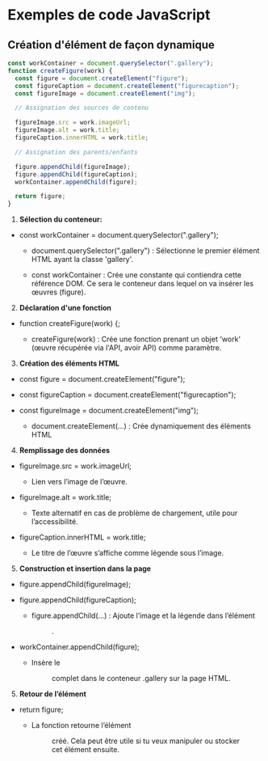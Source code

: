 # Exemples de code JavaScript

## Création d'élément de façon dynamique

```js
const workContainer = document.querySelector(".gallery");
function createFigure(work) {
  const figure = document.createElement("figure");
  const figureCaption = document.createElement("figurecaption");
  const figureImage = document.createElement("img");

  // Assignation des sources de contenu

  figureImage.src = work.imageUrl;
  figureImage.alt = work.title;
  figureCaption.innerHTML = work.title;

  // Assignation des parents/enfants

  figure.appendChild(figureImage);
  figure.appendChild(figureCaption);
  workContainer.appendChild(figure);

  return figure;
}
```

1. **Sélection du conteneur:**

- const workContainer = document.querySelector(".gallery");

    - document.querySelector(".gallery") : Sélectionne le premier élément HTML ayant la classe 'gallery'.

    - const workContainer : Crée une constante qui contiendra cette référence DOM. Ce sera le conteneur dans lequel on va insérer les œuvres (figure).
 
2. **Déclaration d'une fonction**

- function createFigure(work) {;

    - createFigure(work) : Crée une fonction prenant un objet 'work' (œuvre récupérée via l'API, avoir API) comme paramètre.
 
3. **Création des éléments HTML**

-   const figure = document.createElement("figure");
-   const figureCaption = document.createElement("figurecaption");
-   const figureImage = document.createElement("img");

    - document.createElement(...) : Crée dynamiquement des éléments HTML
 
4. **Remplissage des données**

- figureImage.src = work.imageUrl;

    - Lien vers l’image de l’œuvre.
  
- figureImage.alt = work.title;

    - Texte alternatif en cas de problème de chargement, utile pour l’accessibilité.
 
- figureCaption.innerHTML = work.title;

    - Le titre de l’œuvre s’affiche comme légende sous l’image.

5. **Construction et insertion dans la page**

- figure.appendChild(figureImage);

- figure.appendChild(figureCaption);

    - figure.appendChild(...) : Ajoute l’image et la légende dans l’élément <figure>.
  
- workContainer.appendChild(figure);

    - Insère le <figure> complet dans le conteneur .gallery sur la page HTML.
 
5. **Retour de l’élément**

-   return figure;

    - La fonction retourne l’élément <figure> créé. Cela peut être utile si tu veux manipuler ou stocker cet élément ensuite.
